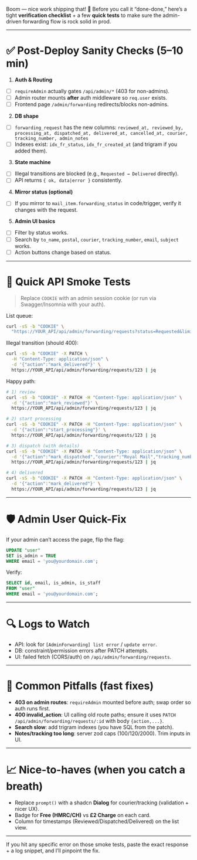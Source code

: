 Boom — nice work shipping that! 🚀
Before you call it “done-done,” here’s a tight **verification checklist** + a few **quick tests** to make sure the admin-driven forwarding flow is rock solid in prod.

---

# ✅ Post-Deploy Sanity Checks (5–10 min)

1. **Auth & Routing**

* [ ] `requireAdmin` actually gates `/api/admin/*` (403 for non-admins).
* [ ] Admin router mounts **after** auth middleware so `req.user` exists.
* [ ] Frontend page `/admin/forwarding` redirects/blocks non-admins.

2. **DB shape**

* [ ] `forwarding_request` has the new columns:
  `reviewed_at, reviewed_by, processing_at, dispatched_at, delivered_at, cancelled_at, courier, tracking_number, admin_notes`
* [ ] Indexes exist: `idx_fr_status`, `idx_fr_created_at` (and trigram if you added them).

3. **State machine**

* [ ] Illegal transitions are blocked (e.g., `Requested → Delivered` directly).
* [ ] API returns `{ ok, data|error }` consistently.

4. **Mirror status (optional)**

* [ ] If you mirror to `mail_item.forwarding_status` in code/trigger, verify it changes with the request.

5. **Admin UI basics**

* [ ] Filter by status works.
* [ ] Search by `to_name`, `postal`, `courier`, `tracking_number`, `email`, `subject` works.
* [ ] Action buttons change based on status.

---

# 🧪 Quick API Smoke Tests

> Replace `COOKIE` with an admin session cookie (or run via Swagger/Insomnia with your auth).

List queue:

```bash
curl -sS -b "COOKIE" \
  "https://YOUR_API/api/admin/forwarding/requests?status=Requested&limit=10" | jq
```

Illegal transition (should 400):

```bash
curl -sS -b "COOKIE" -X PATCH \
  -H "Content-Type: application/json" \
  -d '{"action":"mark_delivered"}' \
  https://YOUR_API/api/admin/forwarding/requests/123 | jq
```

Happy path:

```bash
# 1) review
curl -sS -b "COOKIE" -X PATCH -H "Content-Type: application/json" \
  -d '{"action":"mark_reviewed"}' \
  https://YOUR_API/api/admin/forwarding/requests/123 | jq

# 2) start processing
curl -sS -b "COOKIE" -X PATCH -H "Content-Type: application/json" \
  -d '{"action":"start_processing"}' \
  https://YOUR_API/api/admin/forwarding/requests/123 | jq

# 3) dispatch (with details)
curl -sS -b "COOKIE" -X PATCH -H "Content-Type: application/json" \
  -d '{"action":"mark_dispatched","courier":"Royal Mail","tracking_number":"RM123456789GB","admin_notes":"Fragile"}' \
  https://YOUR_API/api/admin/forwarding/requests/123 | jq

# 4) delivered
curl -sS -b "COOKIE" -X PATCH -H "Content-Type: application/json" \
  -d '{"action":"mark_delivered"}' \
  https://YOUR_API/api/admin/forwarding/requests/123 | jq
```

---

# 🛡️ Admin User Quick-Fix

If your admin can’t access the page, flip the flag:

```sql
UPDATE "user"
SET is_admin = TRUE
WHERE email = 'you@yourdomain.com';
```

Verify:

```sql
SELECT id, email, is_admin, is_staff
FROM "user"
WHERE email = 'you@yourdomain.com';
```

---

# 🔍 Logs to Watch

* API: look for `[AdminForwarding] list error` / `update error`.
* DB: constraint/permission errors after PATCH attempts.
* UI: failed fetch (CORS/auth) on `/api/admin/forwarding/requests`.

---

# 🧰 Common Pitfalls (fast fixes)

* **403 on admin routes**: `requireAdmin` mounted before auth; swap order so auth runs first.
* **400 invalid_action**: UI calling old route paths; ensure it uses
  `PATCH /api/admin/forwarding/requests/:id` with body `{action,...}`.
* **Search slow**: add trigram indexes (you have SQL from the patch).
* **Notes/tracking too long**: server zod caps (100/120/2000). Trim inputs in UI.

---

# 📈 Nice-to-haves (when you catch a breath)

* Replace `prompt()` with a shadcn **Dialog** for courier/tracking (validation + nicer UX).
* Badge for **Free (HMRC/CH)** vs **£2 Charge** on each card.
* Column for timestamps (Reviewed/Dispatched/Delivered) on the list view.

---

If you hit any specific error on those smoke tests, paste the exact response + a log snippet, and I’ll pinpoint the fix.



